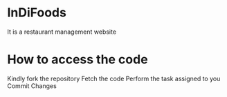 # InDiFoods
It is a restaurant management website
# How to access the code
Kindly fork the repository
Fetch the code
Perform the task assigned to you 
Commit Changes 

